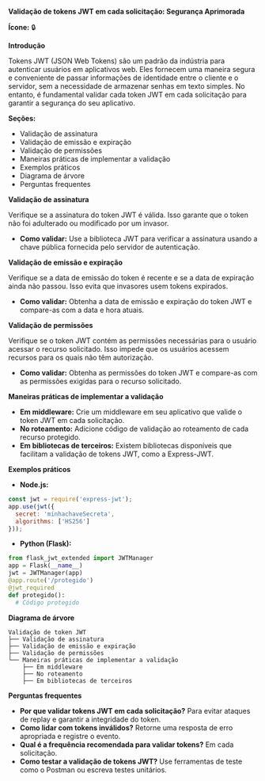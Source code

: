 **Validação de tokens JWT em cada solicitação: Segurança Aprimorada**

**Ícone:** 🔒

**Introdução**

Tokens JWT (JSON Web Tokens) são um padrão da indústria para autenticar usuários em aplicativos web. Eles fornecem uma maneira segura e conveniente de passar informações de identidade entre o cliente e o servidor, sem a necessidade de armazenar senhas em texto simples. No entanto, é fundamental validar cada token JWT em cada solicitação para garantir a segurança do seu aplicativo.

**Seções:**

- Validação de assinatura
- Validação de emissão e expiração
- Validação de permissões
- Maneiras práticas de implementar a validação
- Exemplos práticos
- Diagrama de árvore
- Perguntas frequentes

**Validação de assinatura**

Verifique se a assinatura do token JWT é válida. Isso garante que o token não foi adulterado ou modificado por um invasor.

- **Como validar:** Use a biblioteca JWT para verificar a assinatura usando a chave pública fornecida pelo servidor de autenticação.

**Validação de emissão e expiração**

Verifique se a data de emissão do token é recente e se a data de expiração ainda não passou. Isso evita que invasores usem tokens expirados.

- **Como validar:** Obtenha a data de emissão e expiração do token JWT e compare-as com a data e hora atuais.

**Validação de permissões**

Verifique se o token JWT contém as permissões necessárias para o usuário acessar o recurso solicitado. Isso impede que os usuários acessem recursos para os quais não têm autorização.

- **Como validar:** Obtenha as permissões do token JWT e compare-as com as permissões exigidas para o recurso solicitado.

**Maneiras práticas de implementar a validação**

- **Em middleware:** Crie um middleware em seu aplicativo que valide o token JWT em cada solicitação.
- **No roteamento:** Adicione código de validação ao roteamento de cada recurso protegido.
- **Em bibliotecas de terceiros:** Existem bibliotecas disponíveis que facilitam a validação de tokens JWT, como a Express-JWT.

**Exemplos práticos**

- **Node.js:**
```javascript
const jwt = require('express-jwt');
app.use(jwt({
  secret: 'minhachaveSecreta',
  algorithms: ['HS256']
}));
```

- **Python (Flask):**
```python
from flask_jwt_extended import JWTManager
app = Flask(__name__)
jwt = JWTManager(app)
@app.route('/protegido')
@jwt_required
def protegido():
  # Código protegido
```

**Diagrama de árvore**

```
Validação de token JWT
├── Validação de assinatura
├── Validação de emissão e expiração
├── Validação de permissões
└── Maneiras práticas de implementar a validação
    ├── Em middleware
    ├── No roteamento
    ├── Em bibliotecas de terceiros
```

**Perguntas frequentes**

- **Por que validar tokens JWT em cada solicitação?** Para evitar ataques de replay e garantir a integridade do token.
- **Como lidar com tokens inválidos?** Retorne uma resposta de erro apropriada e registre o evento.
- **Qual é a frequência recomendada para validar tokens?** Em cada solicitação.
- **Como testar a validação de tokens JWT?** Use ferramentas de teste como o Postman ou escreva testes unitários.